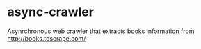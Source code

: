 # async-crawler
Asynrchronous web crawler that extracts books information from http://books.toscrape.com/
